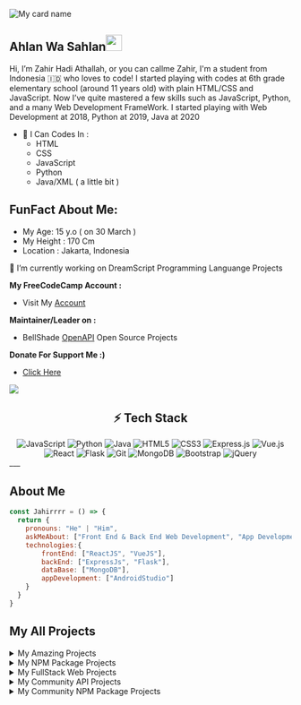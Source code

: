 ![My card name](https://cardivo.vercel.app/api?name=Zahir%20Hadi%20Athallah&description=Hi,%20im%20a%2015%20y.o%20FullStack%20Web%20Developer&image=https://i.ibb.co/X3TQxhh/20220323-055205.jpg&instagram=Jahirrrr&linkedin=Zahir%20Hadi%20Athallah%20&github=Jahirrrr&twitter=Jahirrrr)
## Ahlan Wa Sahlan<img src="https://github.com/TheDudeThatCode/TheDudeThatCode/blob/master/Assets/Hi.gif" width="29px">
Hi, I’m Zahir Hadi Athallah, or you can callme Zahir, I'm a student from Indonesia 🇮🇩 who loves to code!
I started playing with codes at 6th grade elementary school (around 11 years old) with plain HTML/CSS and JavaScript.
Now I’ve quite mastered a few skills such as JavaScript, Python, and a many Web Development FrameWork.
I started playing with Web Development at 2018, Python at 2019, Java at 2020
<br>

- 🌱 I Can Codes In :
  - HTML
  - CSS
  - JavaScript
  - Python
  - Java/XML ( a little bit )

## FunFact About Me:
- My Age: 15 y.o ( on 30 March )
- My Height : 170 Cm
- Location : Jakarta, Indonesia
 
 🔭 I’m currently working on DreamScript Programming Languange Projects
 
**My FreeCodeCamp Account :**
- Visit My [Account](https://freecodecamp.org/jahirfreecodecamp)


 **Maintainer/Leader on :**
- BellShade [OpenAPI](https://github.com/bellshade/open-api) Open Source Projects


**Donate For Support Me :)**
- [Click Here](https://saweria.co/zsoft)

![](https://visitor-badge.glitch.me/badge?page_id=ZSofttt)

## <div align="center">⚡ Tech Stack </div>
<div align="center">
<img alt="JavaScript" src="https://img.shields.io/badge/javascript%20-%23323330.svg?&style=for-the-badge&logo=javascript&logoColor=%23F7DF1E"/>
<img alt="Python" src="https://img.shields.io/badge/python%20-%2314354C.svg?&style=for-the-badge&logo=python&logoColor=white"/>
<img alt="Java" src="https://img.shields.io/badge/java-%23ED8B00.svg?&style=for-the-badge&logo=java&logoColor=white"/>
<img alt="HTML5" src="https://img.shields.io/badge/html5%20-%23E34F26.svg?&style=for-the-badge&logo=html5&logoColor=white"/>
<img alt="CSS3" src="https://img.shields.io/badge/css3%20-%231572B6.svg?&style=for-the-badge&logo=css3&logoColor=white"/>
<img alt="Express.js" src="https://img.shields.io/badge/express.js%20-%23404d59.svg?&style=for-the-badge"/>
<img alt="Vue.js" src="https://img.shields.io/badge/vuejs%20-%2335495e.svg?&style=for-the-badge&logo=vue.js&logoColor=%234FC08D"/>
<img alt="React" src="https://img.shields.io/badge/react%20-%2320232a.svg?&style=for-the-badge&logo=react&logoColor=%2361DAFB"/>
<img alt="Flask" src="https://img.shields.io/badge/flask%20-%23000.svg?&style=for-the-badge&logo=flask&logoColor=white"/>
<img alt="Git" src="https://img.shields.io/badge/git%20-%23F05033.svg?&style=for-the-badge&logo=git&logoColor=white"/>
<img alt="MongoDB" src ="https://img.shields.io/badge/MongoDB-%234ea94b.svg?&style=for-the-badge&logo=mongodb&logoColor=white"/>
<img alt="Bootstrap" src="https://img.shields.io/badge/bootstrap%20-%23563D7C.svg?&style=for-the-badge&logo=bootstrap&logoColor=white"/>
<img alt="jQuery" src="https://img.shields.io/badge/jquery%20-%230769AD.svg?&style=for-the-badge&logo=jquery&logoColor=white"/>
</div>
___

## About Me
```js
const Jahirrrr = () => {
  return {
    pronouns: "He" | "Him",
    askMeAbout: ["Front End & Back End Web Development", "App Development"],
    technologies:{
        frontEnd: ["ReactJS", "VueJS"],
        backEnd: ["ExpressJs", "Flask"],
        dataBase: ["MongoDB"],
        appDevelopment: ["AndroidStudio"]
    }
  }
}
```
## My All Projects
<details>
  <summary>My Amazing Projects</summary>
   <a href="https://github.com/ds-lang/DreamScript">
    <img src="https://github-readme-stats.vercel.app/api/pin/?username=ds-lang&repo=DreamScript">
  </a>
</details>
<details>
  <summary>My NPM Package Projects</summary>
   <a href="https://github.com/Jahirrrr/ScraperTools">
    <img src="https://github-readme-stats.vercel.app/api/pin/?username=Jahirrrr&repo=ScraperTools">
  </a>
</details>
<details>
  <summary>My FullStack Web Projects</summary>
   <a href="https://github.com/Jahirrrr/sekolahyuk-app">
    <img src="https://github-readme-stats.vercel.app/api/pin/?username=Jahirrrr&repo=sekolahyuk-app">
  </a>
</details>
<details>
  <summary>My Community API Projects</summary>
   <a href="https://github.com/Jahirrrr/wpu-open-api">
    <img src="https://github-readme-stats.vercel.app/api/pin/?username=Jahirrrr&repo=wpu-open-api">
  </a>
</details>
<details>
  <summary>My Community NPM Package Projects</summary>
   <a href="https://github.com/Jahirrrr/wpu-openapi-package">
    <img src="https://github-readme-stats.vercel.app/api/pin/?username=Jahirrrr&repo=wpu-openapi-package">
  </a>
</details>

